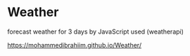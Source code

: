 # Weather
forecast weather for 3 days by JavaScript  used (weatherapi)

 https://mohammedibrahiim.github.io/Weather/
